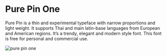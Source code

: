 # Pure Pin One

Pure Pin is a thin and experimental typeface with narrow proportions and light weight. It supports Thai and main latin-base languages from European and American regions. It’s a trendy, elegant and modern style font. This font is free for personal and commercial use. 

![pure pin one](https://user-images.githubusercontent.com/121497719/209809950-4da2e950-cb45-4993-a03f-0d3f7237dbf7.jpg)
